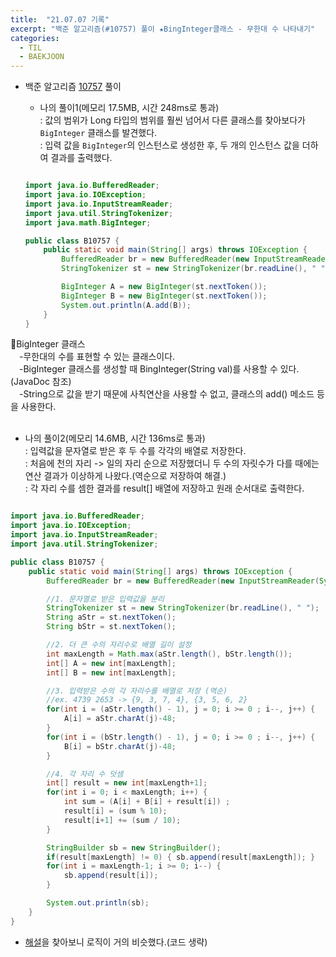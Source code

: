 ```yaml
---
title:  "21.07.07 기록"
excerpt: "백준 알고리즘(#10757) 풀이 ★BingInteger클래스 - 무한대 수 나타내기"
categories:
  - TIL
  - BAEKJOON
---
```



+ 백준 알고리즘 [10757](https://www.acmicpc.net/problem/10757) 풀이

  + 나의 풀이1(메모리 17.5MB, 시간 248ms로 통과) <br/>
    : 값의 범위가 Long 타입의 범위를 훨씬 넘어서 다른 클래스를 찾아보다가 `BigInteger` 클래스를 발견했다.<br/>
    : 입력 값을 `BigInteger`의 인스턴스로 생성한 후, 두 개의 인스턴스 값을 더하여 결과를 출력했다.<br/>


  ```java

  import java.io.BufferedReader;
  import java.io.IOException;
  import java.io.InputStreamReader;
  import java.util.StringTokenizer;
  import java.math.BigInteger;

  public class B10757 {
      public static void main(String[] args) throws IOException {
          BufferedReader br = new BufferedReader(new InputStreamReader(System.in));
          StringTokenizer st = new StringTokenizer(br.readLine(), " ");

          BigInteger A = new BigInteger(st.nextToken());
          BigInteger B = new BigInteger(st.nextToken());
          System.out.println(A.add(B));
      }
  }

  ```
📝BigInteger 클래스<br>
　-무한대의 수를 표현할 수 있는 클래스이다.<br>
　-BigInteger 클래스를 생성할 때 BingInteger(String val)를 사용할 수 있다.(JavaDoc 참조)<br>
　-String으로 값을 받기 때문에 사칙연산을 사용할 수 없고, 클래스의 add() 메소드 등을 사용한다.<br>
<br>

   + 나의 풀이2(메모리 14.6MB, 시간 136ms로 통과) <br/>
     : 입력값을 문자열로 받은 후 두 수를 각각의 배열로 저장한다.<br>
     : 처음에 천의 자리 -> 일의 자리 순으로 저장했더니 두 수의 자릿수가 다를 때에는 연산 결과가 이상하게 나왔다.(역순으로 저장하여 해결.)<br>
     : 각 자리 수를 셈한 결과를 result[] 배열에 저장하고 원래 순서대로 출력한다.<br>


   ```java

   import java.io.BufferedReader;
   import java.io.IOException;
   import java.io.InputStreamReader;
   import java.util.StringTokenizer;

   public class B10757 {
       public static void main(String[] args) throws IOException {
           BufferedReader br = new BufferedReader(new InputStreamReader(System.in));

           //1. 문자열로 받은 입력값을 분리
           StringTokenizer st = new StringTokenizer(br.readLine(), " ");
           String aStr = st.nextToken();
           String bStr = st.nextToken();

           //2. 더 큰 수의 자리수로 배열 길이 설정
           int maxLength = Math.max(aStr.length(), bStr.length());
           int[] A = new int[maxLength];
           int[] B = new int[maxLength];

           //3. 입력받은 수의 각 자리수를 배열로 저장 (역순)
           //ex. 4739 2653 -> {9, 3, 7, 4}, {3, 5, 6, 2}
           for(int i = (aStr.length() - 1), j = 0; i >= 0 ; i--, j++) {
               A[i] = aStr.charAt(j)-48;
           }
           for(int i = (bStr.length() - 1), j = 0; i >= 0 ; i--, j++) {
               B[i] = bStr.charAt(j)-48;
           }

           //4. 각 자리 수 덧셈
           int[] result = new int[maxLength+1];
           for(int i = 0; i < maxLength; i++) {
               int sum = (A[i] + B[i] + result[i]) ;
               result[i] = (sum % 10);
               result[i+1] += (sum / 10);
           }

           StringBuilder sb = new StringBuilder();
           if(result[maxLength] != 0) { sb.append(result[maxLength]); }
           for(int i = maxLength-1; i >= 0; i--) {
               sb.append(result[i]);
           }

           System.out.println(sb);
       }
   }
   ```

  + [해설](https://st-lab.tistory.com/199)을 찾아보니 로직이 거의 비슷했다.(코드 생략)<br />
